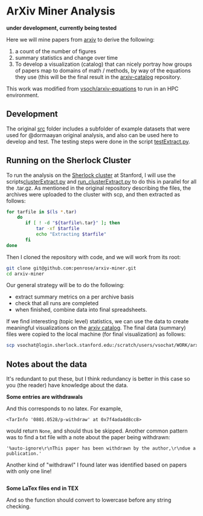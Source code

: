# ArXiv Miner Analysis

**under development, currently being tested**

Here we will mine papers from [arxiv](https://arxiv.org/help/bulk_data) to derive the following:

 1. a count of the number of figures
 2. summary statistics and change over time
 3. To develop a visualization (catalog) that can nicely portray how groups of papers map to domains of math / methods, by way of the equations they use (this will be the final result in the [arxiv-catalog](https://www.github.com/vsoch/arxiv-catalog) repository.
 
This work was modified from [vsoch/arxiv-equations](https://www.github.com/vsoch/arxiv-equations) to run
in an HPC environment.

## Development

The original [src](../src) folder includes a subfolder of example datasets that were used 
for @dormaayan original analysis, and also can be used here to develop and test. The
testing steps were done in the script [testExtract.py](testExtract.py).

## Running on the Sherlock Cluster

To run the analysis on the [Sherlock cluster](https://www.sherlock.stanford.edu/) at Stanford, I 
will use the scripts[clusterExtract.py](clusterExtract.py) and [run_clusterExtract.py](run_clusterExtract.py) 
to do this in parallel for all the .tar.gz. As mentioned in the original repository describing the files,
the archives were uploaded to the cluster with scp, and then extracted as follows:

```bash
for tarfile in $(ls *.tar)
    do
       if [ ! -d "${tarfile%.tar}" ]; then
           tar -xf $tarfile
           echo "Extracting $tarfile"
       fi
done
```

Then I cloned the repository with code, and we will work from its root:

```bash
git clone git@github.com:penrose/arxiv-miner.git
cd arxiv-miner
```

Our general strategy will be to do the following:

 - extract summary metrics on a per archive basis
 - check that all runs are completed
 - when finished, combine data into final spreadsheets.

If we find interesting (topic level) statistics, we can use the data to create meaningful
visualizations on the [arxiv catalog](https://vsoch.github.io/arxiv-catalog/). 
The final data (summary) files were copied to the local machine (for final visualization)
as follows:

```bash
scp vsochat@login.sherlock.stanford.edu:/scratch/users/vsochat/WORK/arxiv-miner/arxiv-count-results.pkl arxiv-count-results.pkl
``` 

## Notes about the data

It's redundant to put these, but I think redundancy is better in this case so you (the reader)
have knowledge about the data.

**Some entries are withdrawals**

And this corresponds to no latex. For example,

```
<TarInfo '0801.0528/p-withdraw' at 0x7f4ada4d8cc8>
```
would return `None`, and should thus be skipped. Another common pattern 
was to find a txt file with a note about the paper being withdrawn:

```
'%auto-ignore\r\nThis paper has been withdrawn by the author,\r\ndue a publication.'
```

Another kind of "withdrawl" I found later was identified based on papers with 
only one line!

```

```

**Some LaTex files end in TEX**

And so the function should convert to lowercase before any string checking.

